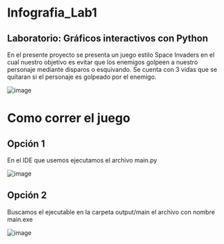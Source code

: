 # Infografia_Lab1
## Laboratorio: Gráficos interactivos con Python
En el presente proyecto se presenta un juego estilo Space Invaders en el cual nuestro objetivo es evitar que los enemigos golpeen a nuestro personaje mediante disparos o esquivando.
Se cuenta con 3 vidas que se quitaran si el personaje es golpeado por el enemigo.

![image](https://user-images.githubusercontent.com/60879365/193488994-b326442e-580c-426d-af2f-6eadeb448c0e.png)

# Como correr el juego
## Opción 1
En el IDE que usemos ejecutamos el archivo main.py

![image](https://user-images.githubusercontent.com/60879365/193488799-e6e338d9-4273-48dc-b2d0-df1e2dbed4d6.png)

## Opción 2
Buscamos el ejecutable en la carpeta output/main el archivo con nombre main.exe

![image](https://user-images.githubusercontent.com/60879365/193488667-b8622afb-749a-456e-828a-3a2f02219a7c.png)
